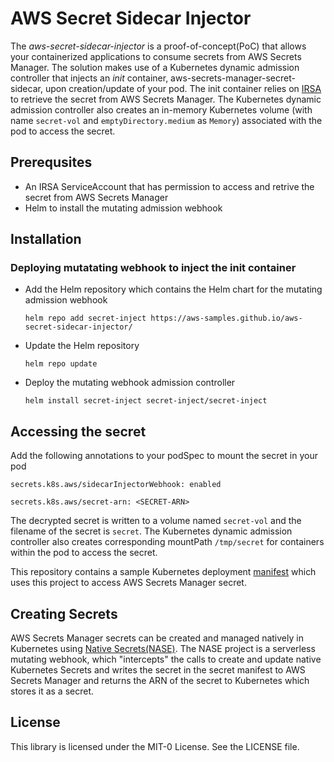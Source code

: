 # AWS Secret Sidecar Injector

The _aws-secret-sidecar-injector_ is a proof-of-concept(PoC) that allows your containerized applications to consume secrets from AWS Secrets Manager. The solution makes use of a Kubernetes dynamic admission controller that injects an _init_ container, aws-secrets-manager-secret-sidecar, upon creation/update of your pod. The init container relies on [IRSA](https://docs.aws.amazon.com/eks/latest/userguide/iam-roles-for-service-accounts.html) to retrieve the secret from AWS Secrets Manager. The Kubernetes dynamic admission controller also creates an in-memory Kubernetes volume (with name `secret-vol` and `emptyDirectory.medium` as `Memory`) associated with the pod to access the secret.

## Prerequsites 
- An IRSA ServiceAccount that has permission to access and retrive the secret from AWS Secrets Manager
- Helm to install the mutating admission webhook

## Installation

### Deploying mutatating webhook to inject the init container 

- Add the Helm repository which contains the Helm chart for the mutating admission webhook 

  ```helm repo add secret-inject https://aws-samples.github.io/aws-secret-sidecar-injector/```

- Update the Helm repository 

  ```helm repo update```

- Deploy the mutating webhook admission controller

  ```helm install secret-inject secret-inject/secret-inject```

## Accessing the secret

Add the following annotations to your podSpec to mount the secret in your pod 

  ```secrets.k8s.aws/sidecarInjectorWebhook: enabled```

  ```secrets.k8s.aws/secret-arn: <SECRET-ARN>```
  
The decrypted secret is written to a volume named `secret-vol` and the filename of the secret is `secret`. The Kubernetes dynamic admission controller also creates corresponding mountPath `/tmp/secret` for containers within the pod to access the secret. 

This repository contains a sample Kubernetes deployment [manifest](https://github.com/aws-samples/aws-secret-sidecar-injector/blob/master/kubernetes-manifests/webserver.yaml) which uses this project to access AWS Secrets Manager secret.  

## Creating Secrets

AWS Secrets Manager secrets can be created and managed natively in Kubernetes using [Native Secrets(NASE)](https://github.com/mhausenblas/nase). The NASE project is a serverless mutating webhook, which "intercepts" the calls to create and update native Kubernetes Secrets and writes the secret in the secret manifest to AWS Secrets Manager and returns the ARN of the secret to Kubernetes which stores it as a secret.

## License

This library is licensed under the MIT-0 License. See the LICENSE file.

